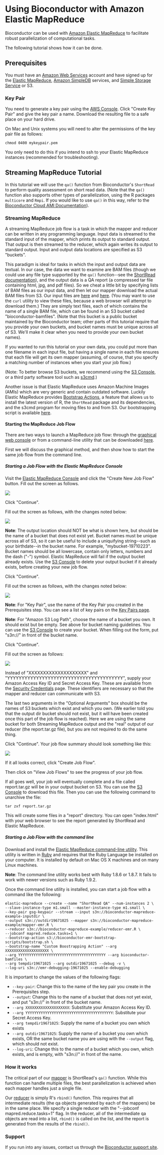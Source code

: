 # Using Bioconductor with Amazon Elastic MapReduce

Bioconductor can be used with [Amazon Elastic MapReduce](http://aws.amazon.com/elasticmapreduce/) to facilitate robust parallelization of 
computational tasks. 

The following tutorial shows how it can be done.

## Prerequisites

You must have an [Amazon Web Services](http://aws.amazon.com/) account and have signed up for the [Elastic MapReduce](http://aws.amazon.com/elasticmapreduce/),
 [Amazon SimpleDB](http://aws.amazon.com/simpledb/) services, and [Simple Storage Service](http://aws.amazon.com/s3/) or S3.

### Key Pair

You need to generate a key pair using the [AWS Console](https://console.aws.amazon.com/ec2/home#s=KeyPairs). Click "Create Key Pair"
and give the key pair a name. Download the resulting file to a safe place on your hard drive.

On Mac and Unix systems you will need to alter the permissions of the key pair file as follows:

	chmod 0400 mykeypair.pem

You only need to do this if you intend to ssh to your Elastic MapReduce instances (recommended for troubleshooting).

## Streaming MapReduce Tutorial

In this tutorial we will use the <code>qa()</code> function from Bioconductor's <code>ShortRead</code> to perform quality
assessment on short read data. (Note that the <code>qa()</code> function also supports other types of parallelization, using the 
R packages <code>multicore</code> and <code>Rmpi</code>. If you would like to use <code>qa()</code> in this way, refer to the
[Bioconductor Cloud AMI Documentation](/help/bioconductor-cloud-ami)).

### Streaming MapReduce

A streaming MapReduce job flow is a task in which the mapper and reducer can be written in any programming language.
Input data is streamed to the standard input of the mapper, which prints its output to standard output. That output
is then streamed to the reducer, which again writes its output to standard output. Input and output data locations are specified
as S3 "buckets". 

This paradigm is ideal for tasks in which the input and output data are textual. In our case, the data we want to examine are
BAM files (though we could use any file type supported by the <code>qa()</code> function--see the [ShortRead 
documentation](/packages/devel/bioc/html/ShortRead.html)),
and the output data is a QA report (a compressed tar file containing html, jpg, and pdf files). 
So we cheat a little bit by specifying lists of BAM files as our input data, and then let our mapper download the actual BAM files
from S3. Our input files are [here](http://bioconductor-mapreduce-example-inputdir.s3.amazonaws.com/file1) and 
[here](http://bioconductor-mapreduce-example-inputdir.s3.amazonaws.com/file2). (You may want to use the <code>curl</code>
utility to view these files, because a web browser will attempt to download them.) 
They are simply text files, each of which contains the name
of a single BAM file, which can be found in an S3 bucket called "bioconductor-bamfiles". (Note that this bucket is a public bucket 
maintained by the Bioconductor team; other parts of this tutorial require that you provide your own buckets, and bucket names must
be unique across all of S3. We'll make it clear when you need to provide your own bucket names).

If you wanted to run this tutorial on your own data, you could put more than one filename in each input file, but 
having a single name in each file ensures that each file will get its own mapper (assuming, of course, that you specify
a matching number of instances when you start your job flow.)

(Note: To better browse S3 buckets, we recommend using the [S3 Console](https://console.aws.amazon.com/s3/home), or
a third party software tool such as [s3cmd](http://s3tools.org/s3cmd).)

Another issue is that Elastic MapReduce uses Amazon Machine Images (AMIs) which are very generic and contain outdated software. Luckily 
Elastic MapReduce provides [Bootstrap Actions](http://aws.typepad.com/aws/2010/04/new-elastic-mapreduce-feature-bootstrap-actions.html),
a feature that allows us to install the latest version of R, the <code>ShortRead</code> package and its dependencies, 
and the s3cmd program for moving files to and from S3. Our bootstrapping script is available
[here](http://bioconductor-emr-bootstrap-scripts.s3.amazonaws.com/bootstrap.sh).

#### Starting the MapReduce Job Flow

There are two ways to launch a MapReduce job flow: through the 
[graphical web console](https://console.aws.amazon.com/elasticmapreduce/home)
or from a command-line utility that can be downloaded [here](http://aws.amazon.com/developertools/2264?_encoding=UTF8&jiveRedirect=1).

First we will discuss the graphical method, and then show how to start the same job flow from the command line.

##### Starting a Job Flow with the Elastic MapReduce Console

Visit the [Elastic MapReduce Console](https://console.aws.amazon.com/elasticmapreduce/home) and click the
"Create New Job Flow" button. Fill out the screen as follows.

<img src="/images/elasticmapreduce/screenshot1.jpg">

Click "Continue". 

Fill out the screen as follows, with the changes noted below:

<img src="/images/elasticmapreduce/screenshot2.jpg">

**Note**: The output location should NOT be what is shown here, but should be the name of a bucket that does not exist yet. Bucket names
must be unique across all of S3, so it can be useful to include a uniquifying string--such as your birthdate--in the bucket name. 
For example, "mybucket-19710223". Bucket names should be all lowercase, contain only letters, numbers and the dash ("-") symbol.
Elastic MapReduce will fail if the output bucket already exists. Use the [S3 Console](https://console.aws.amazon.com/s3/home)
to delete your output bucket if it already exists, before creating your new job flow.

Click "Continue".

Fill out the screen as follows, with the changes noted below:

<img src="/images/elasticmapreduce/screenshot3.jpg">

**Note**: For "Key Pair", use the name of the Key Pair you created in the Prerequisites step. You can see a list of key pairs on the 
[Key Pairs page](https://console.aws.amazon.com/ec2/home#s=KeyPairs).

**Note**: For "Amazon S3 Log Path", choose the name of a bucket you own. It should exist but be empty. See above for 
bucket naming guidelines. You can use the [S3 Console](https://console.aws.amazon.com/s3/home) to create your bucket.
When filling out the form, put "s3n://" in front of the bucket name.

Click "Continue".

Fill out the screen as follows:

<img src="/images/elasticmapreduce/screenshot4.jpg">

Instead of "XXXXXXXXXXXXXXXXXXXX" and "YYYYYYYYYYYYYYYYYYYYYYYYYYYYYYYYYYYYYYYY", supply your Amazon 
Access Key ID and Secret Access Key. These are available from the 
[Security Credentials](https://aws-portal.amazon.com/gp/aws/developer/account/index.html?ie=UTF8&action=access-key&openid.assoc_handle=aws&aToken=4|qHyux74J3Pqo5Ml1%2BpIjsf8w8twCjBb4%2BNaiZTTTknBLi8S3ow/WjtPevRc4tiDz3fblfbOshZIXKunrQfXdZJ%2BN/Zba9jpj0PevsDiIj3Oi13k8IHP9YmKnm9jRfy3kRJrWQ2H3OWkTXQz%2BKwtcpqHMvCLPpPtZ/lonhjnU7f5Wyb8TkaQP4aO6FzdQbJ7yt56GzP6NgKqa82QdI%2BCoKxXbfZ/W45ID&openid.claimed_id=https://www.amazon.com/ap/id/amzn1.account.AEM2GUZSOFV2GFYCOAGKQWTMUZ4Q&openid.identity=https://www.amazon.com/ap/id/amzn1.account.AEM2GUZSOFV2GFYCOAGKQWTMUZ4Q&openid.mode=id_res&openid.ns=http://specs.openid.net/auth/2.0&openid.op_endpoint=https://www.amazon.com/ap/signin&openid.response_nonce=2011-01-18T21:28:22Z3420106691568049774&openid.return_to=https://aws-portal.amazon.com/gp/aws/developer/account/index.html%3Fie%3DUTF8%26action%3Daccess-key&openid.signed=assoc_handle,aToken,claimed_id,identity,mode,ns,op_endpoint,response_nonce,return_to,pape.auth_policies,pape.auth_time,ns.pape,signed&openid.ns.pape=http://specs.openid.net/extensions/pape/1.0&openid.pape.auth_policies=http://schemas.openid.net/pape/policies/2007/06/none&openid.pape.auth_time=2011-01-18T21:28:22Z&openid.sig=GFj1mg6Rt5h5mV3DxQzpheGbgJjvCGoE4Wce4Acw350%3D&) page.
These identifiers are necessary so that the mapper and reducer can communicate with S3. 

The last two arguments in the "Optional Arguments" box should be the names of S3 buckets which exist and which you own.
(We earlier told you that the output dir bucket should not exist, but it will have been created once this part of the job flow
is reached). Here we are using the same bucket for both Streaming MapReduce output and the "real" output of our reducer (the report.tar.gz file), but you are not required to do the same thing.

Click "Continue". Your job flow summary should look something like this:

<img src="/images/elasticmapreduce/screenshot5.jpg">

If it all looks correct, click "Create Job Flow".

Then click on "View Job Flows" to see the progress of your job flow.

If all goes well, your job will eventually complete and a file called report.tar.gz will be in your 
output bucket on S3. You can use the [S3 Console](https://console.aws.amazon.com/s3/home) to download
this file. Then you can use the following command to unarchive the file:

	tar zxf report.tar.gz

This will create some files in a "report" directory. You can open "index.html" with your web browser
to see the report generated by ShortRead and Elastic MapReduce.

##### Starting a Job Flow with the command line

Download and install the 
[Elastic MapReduce command-line utility](http://aws.amazon.com/developertools/2264?_encoding=UTF8&jiveRedirect=1).
This utility is written in [Ruby](http://www.ruby-lang.org/en/) and requires that the Ruby Language be installed on your computer.
It is installed by default on Mac OS X machines and on many Linux machines. 

**Note**: The command line utility works best with Ruby 1.8.6 or 1.8.7. It fails to work with newer versions such as 
Ruby 1.9.2.

Once the command line utility is installed, you can start a job flow with a command like the following:

	elastic-mapreduce --create --name "ShortRead QA" --num-instances 2 \
	--slave-instance-type m1.small --master-instance-type m1.small \
	--key-pair gsg-keypair --stream --input s3n://bioconductor-mapreduce-example-inputdir \
	--output s3n://outdir19671025 --mapper s3n://bioconductor-mapreduce-example/mapper-emr.R \
	--reducer s3n://bioconductor-mapreduce-example/reducer-emr.R \
	--jobconf mapred.reduce.tasks=1 \
	--bootstrap-action s3://bioconductor-emr-bootstrap-scripts/bootstrap.sh \
	--bootstrap-name "Custom Boostrapping Action" --arg XXXXXXXXXXXXXXXXXXXX \
	--arg YYYYYYYYYYYYYYYYYYYYYYYYYYYYYYYYYYYYYYYY --arg bioconductor-bamfiles \
	--arg tempdir19671025 --arg outdir19671025 --debug -v \
	--log-uri s3n://emr-debugging-19671025 --enable-debugging

It is important to change the values of the following flags:

* <code>--key-pair</code>: Change this to the name of the key pair you create in the Prerequisites step.
* <code>--output</code>: Change this to the name of a bucket that does not yet exist, and put "s3n://" in front of the bucket name.
* <code>--arg XXXXXXXXXXXXXXXXXXXX</code>: Substitute your Amazon Access Key ID.
* <code>--arg YYYYYYYYYYYYYYYYYYYYYYYYYYYYYYYYYYYYYYYY</code>: Substitute your Secret Access Key.
* <code>--arg tempdir19671025</code>: Supply the name of a bucket you own which exists
* <code>--arg outdir19671025</code>: Supply the name of a bucket you own which exists, OR the same bucket name you are using 
with the <code>--output</code> flag, which should not exist.
* <code>--log-uri</code>: Change this to the name of a bucket which you own, which exists, and is empty, with "s3n://" in front of the name.

### How it works

The critical part of our [mapper](http://s3.amazonaws.com/bioconductor-mapreduce-example/mapper-emr.R) is ShortRead's <code>qa()</code>
function. While this function can handle multiple 
files, the best parallelization is achieved when each mapper handles just a single file.

Our [reducer](http://s3.amazonaws.com/bioconductor-mapreduce-example/reducer-emr.R) is simply R's <code>rbind()</code> function. This requires that all intermediate results (the qa objects generated
by each of the mappers) be in the same place. We specify a single reducer with the "--jobconf mapred.reduce.tasks=1" flag. 
In the reducer, all 
of the intermediate qa objects are read into a list, <code>rbind()</code> is called on the list, and the report is generated
from the results of the <code>rbind()</code>.

### Support

If you run into any issues, contact us through the [Bioconductor support site](/help/support/).
